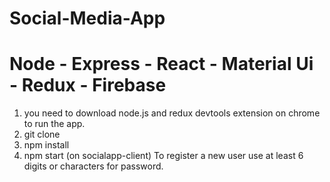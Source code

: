 # Social-Media-App
# Node - Express - React - Material Ui - Redux - Firebase
1. you need to download node.js and redux devtools extension on chrome to run the app.
2. git clone
3. npm install
4. npm start (on socialapp-client)
To register a new user use at least 6 digits or characters for password.

